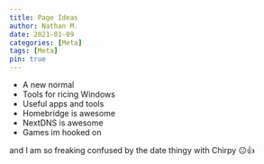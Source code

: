 ```yaml
---
title: Page Ideas
author: Nathan M.
date: 2021-01-09
categories: [Meta]
tags: [Meta]
pin: true
---
```


* A new normal
* Tools for ricing Windows
* Useful apps and tools
* Homebridge is awesome
* NextDNS is awesome
* Games im hooked on

and I am so freaking confused by the date thingy with Chirpy 😐👍